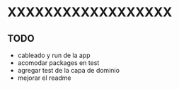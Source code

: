 # XXXXXXXXXXXXXXXXXX

## TODO

* cableado y run de la app
* acomodar packages en test
* agregar test de la capa de dominio
* mejorar el readme
